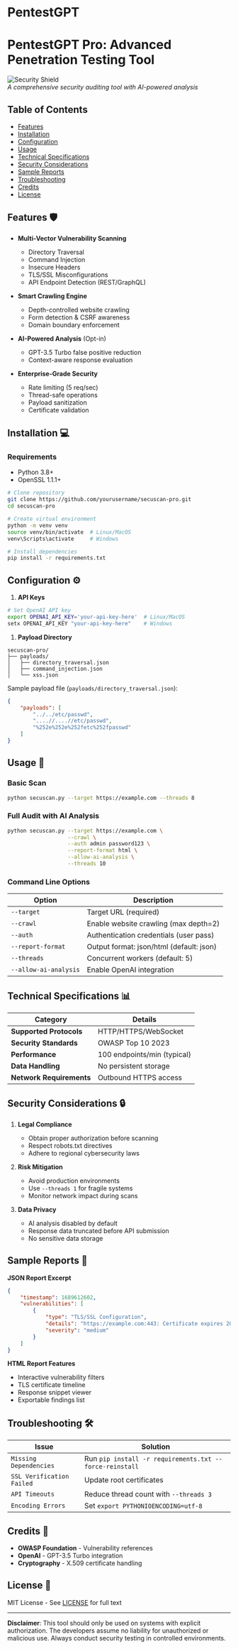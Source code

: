 # PentestGPT


# PentestGPT Pro: Advanced Penetration Testing Tool

![Security Shield](https://img.icons8.com/color/96/000000/security-checked--v2.png)  
*A comprehensive security auditing tool with AI-powered analysis*

## Table of Contents
- [Features](#features)
- [Installation](#installation)
- [Configuration](#configuration)
- [Usage](#usage)
- [Technical Specifications](#technical-specifications)
- [Security Considerations](#security-considerations)
- [Sample Reports](#sample-reports)
- [Troubleshooting](#troubleshooting)
- [Credits](#credits)
- [License](#license)

## Features 🛡️
- **Multi-Vector Vulnerability Scanning**
  - Directory Traversal
  - Command Injection
  - Insecure Headers
  - TLS/SSL Misconfigurations
  - API Endpoint Detection (REST/GraphQL)
  
- **Smart Crawling Engine**
  - Depth-controlled website crawling
  - Form detection & CSRF awareness
  - Domain boundary enforcement

- **AI-Powered Analysis** (Opt-in)
  - GPT-3.5 Turbo false positive reduction
  - Context-aware response evaluation

- **Enterprise-Grade Security**
  - Rate limiting (5 req/sec)
  - Thread-safe operations
  - Payload sanitization
  - Certificate validation

## Installation 💻

### Requirements
- Python 3.8+
- OpenSSL 1.1.1+

```bash
# Clone repository
git clone https://github.com/yourusername/secuscan-pro.git
cd secuscan-pro

# Create virtual environment
python -m venv venv
source venv/bin/activate  # Linux/MacOS
venv\Scripts\activate     # Windows

# Install dependencies
pip install -r requirements.txt
```

## Configuration ⚙️

1. **API Keys**
```bash
# Set OpenAI API key
export OPENAI_API_KEY='your-api-key-here'  # Linux/MacOS
setx OPENAI_API_KEY "your-api-key-here"    # Windows
```

1. **Payload Directory**
```
secuscan-pro/
├── payloads/
│   ├── directory_traversal.json
│   ├── command_injection.json
│   └── xss.json
```

Sample payload file (`payloads/directory_traversal.json`):
```json
{
    "payloads": [
        "../../etc/passwd",
        "....//....//etc/passwd",
        "%252e%252e%252fetc%252fpasswd"
    ]
}
```

## Usage 🚀

### Basic Scan
```bash
python secuscan.py --target https://example.com --threads 8
```

### Full Audit with AI Analysis
```bash
python secuscan.py --target https://example.com \
                   --crawl \
                   --auth admin password123 \
                   --report-format html \
                   --allow-ai-analysis \
                   --threads 10
```

### Command Line Options
| Option | Description |
|--------|-------------|
| `--target` | Target URL (required) |
| `--crawl` | Enable website crawling (max depth=2) |
| `--auth` | Authentication credentials (user pass) |
| `--report-format` | Output format: json/html (default: json) |
| `--threads` | Concurrent workers (default: 5) |
| `--allow-ai-analysis` | Enable OpenAI integration |

## Technical Specifications 📊

| Category | Details |
|----------|---------|
| **Supported Protocols** | HTTP/HTTPS/WebSocket |
| **Security Standards** | OWASP Top 10 2023 |
| **Performance** | 100 endpoints/min (typical) |
| **Data Handling** | No persistent storage |
| **Network Requirements** | Outbound HTTPS access |

## Security Considerations 🔒

1. **Legal Compliance**
   - Obtain proper authorization before scanning
   - Respect robots.txt directives
   - Adhere to regional cybersecurity laws

2. **Risk Mitigation**
   - Avoid production environments
   - Use `--threads 1` for fragile systems
   - Monitor network impact during scans

3. **Data Privacy**
   - AI analysis disabled by default
   - Response data truncated before API submission
   - No sensitive data storage

## Sample Reports 📄

**JSON Report Excerpt**
```json
{
    "timestamp": 1689612602,
    "vulnerabilities": [
        {
            "type": "TLS/SSL Configuration",
            "details": "https://example.com:443: Certificate expires 2023-12-31",
            "severity": "medium"
        }
    ]
}
```

**HTML Report Features**
- Interactive vulnerability filters
- TLS certificate timeline
- Response snippet viewer
- Exportable findings list

## Troubleshooting 🛠️

| Issue | Solution |
|-------|----------|
| `Missing Dependencies` | Run `pip install -r requirements.txt --force-reinstall` |
| `SSL Verification Failed` | Update root certificates |
| `API Timeouts` | Reduce thread count with `--threads 3` |
| `Encoding Errors` | Set `export PYTHONIOENCODING=utf-8` |

## Credits 👏

- **OWASP Foundation** - Vulnerability references
- **OpenAI** - GPT-3.5 Turbo integration
- **Cryptography** - X.509 certificate handling

## License 📜

MIT License - See [LICENSE](LICENSE) for full text

---

**Disclaimer**: This tool should only be used on systems with explicit authorization. The developers assume no liability for unauthorized or malicious use. Always conduct security testing in controlled environments.
